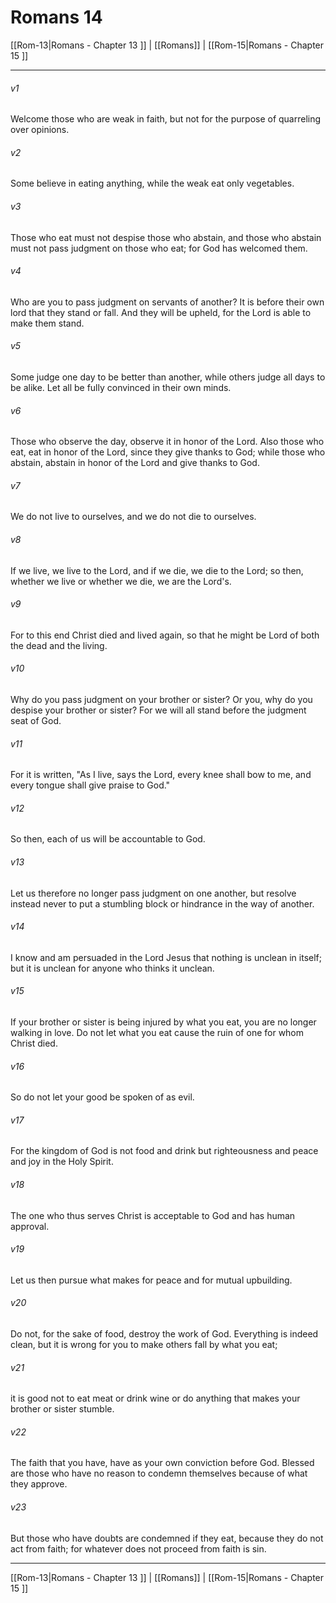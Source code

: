 # Romans 14

[[Rom-13|Romans - Chapter 13 ]] | [[Romans]] | [[Rom-15|Romans - Chapter 15 ]]
***

###### v1
Welcome those who are weak in faith, but not for the purpose of quarreling over opinions.
###### v2
Some believe in eating anything, while the weak eat only vegetables.
###### v3
Those who eat must not despise those who abstain, and those who abstain must not pass judgment on those who eat; for God has welcomed them.
###### v4
Who are you to pass judgment on servants of another? It is before their own lord that they stand or fall. And they will be upheld, for the Lord is able to make them stand.
###### v5
Some judge one day to be better than another, while others judge all days to be alike. Let all be fully convinced in their own minds.
###### v6
Those who observe the day, observe it in honor of the Lord. Also those who eat, eat in honor of the Lord, since they give thanks to God; while those who abstain, abstain in honor of the Lord and give thanks to God.
###### v7
We do not live to ourselves, and we do not die to ourselves.
###### v8
If we live, we live to the Lord, and if we die, we die to the Lord; so then, whether we live or whether we die, we are the Lord's.
###### v9
For to this end Christ died and lived again, so that he might be Lord of both the dead and the living.
###### v10
Why do you pass judgment on your brother or sister? Or you, why do you despise your brother or sister? For we will all stand before the judgment seat of God.
###### v11
For it is written, "As I live, says the Lord, every knee shall bow to me, and every tongue shall give praise to God."
###### v12
So then, each of us will be accountable to God.
###### v13
Let us therefore no longer pass judgment on one another, but resolve instead never to put a stumbling block or hindrance in the way of another.
###### v14
I know and am persuaded in the Lord Jesus that nothing is unclean in itself; but it is unclean for anyone who thinks it unclean.
###### v15
If your brother or sister is being injured by what you eat, you are no longer walking in love. Do not let what you eat cause the ruin of one for whom Christ died.
###### v16
So do not let your good be spoken of as evil.
###### v17
For the kingdom of God is not food and drink but righteousness and peace and joy in the Holy Spirit.
###### v18
The one who thus serves Christ is acceptable to God and has human approval.
###### v19
Let us then pursue what makes for peace and for mutual upbuilding.
###### v20
Do not, for the sake of food, destroy the work of God. Everything is indeed clean, but it is wrong for you to make others fall by what you eat;
###### v21
it is good not to eat meat or drink wine or do anything that makes your brother or sister stumble.
###### v22
The faith that you have, have as your own conviction before God. Blessed are those who have no reason to condemn themselves because of what they approve.
###### v23
But those who have doubts are condemned if they eat, because they do not act from faith; for whatever does not proceed from faith is sin.

***

[[Rom-13|Romans - Chapter 13 ]] | [[Romans]] | [[Rom-15|Romans - Chapter 15 ]]
